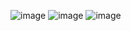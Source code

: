 ![image](https://github.com/user-attachments/assets/c8a1a853-522c-4db6-b0c0-6b9e5dcc5753)
![image](https://github.com/user-attachments/assets/22f35023-ee9e-426a-9860-b9b106265ea0)
![image](https://github.com/user-attachments/assets/41127be2-1d47-4f61-87e6-b64f9b604632)
